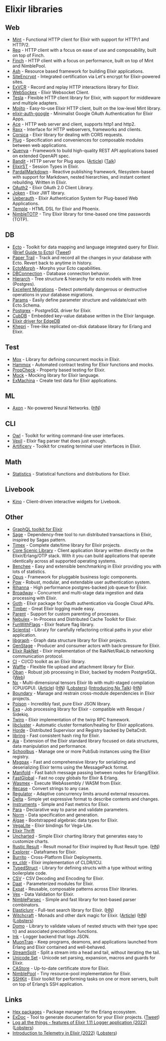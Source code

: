 # Elixir libraries

## Web

- [Mint](https://github.com/elixir-mint/mint) - Functional HTTP client for Elixir with support for HTTP/1 and HTTP/2.
- [Req](https://github.com/wojtekmach/req) - HTTP client with a focus on ease of use and composability, built on top of Finch.
- [Finch](https://github.com/keathley/finch) - HTTP client with a focus on performance, built on top of Mint and NimblePool.
- [Ash](https://github.com/ash-project/ash) - Resource based framework for building Elixir applications.
- [SiteEncrypt](https://github.com/sasa1977/site_encrypt) - Integrated certification via Let's encrypt for Elixir-powered sites.
- [ExVCR](https://github.com/parroty/exvcr) - Record and replay HTTP interactions library for Elixir.
- [WebSockex](https://github.com/Azolo/websockex) - Elixir Websocket Client.
- [Tesla](https://github.com/teamon/tesla) - Flexible HTTP client library for Elixir, with support for middleware and multiple adapters.
- [Mojito](https://github.com/appcues/mojito) - Easy-to-use Elixir HTTP client, built on the low-level Mint library.
- [elixir-auth-google](https://github.com/dwyl/elixir-auth-google) - Minimalist Google OAuth Authentication for Elixir Apps.
- [Ace](https://github.com/CrowdHailer/Ace) - HTTP web server and client, supports http1 and http2.
- [Raxx](https://github.com/CrowdHailer/raxx) - Interface for HTTP webservers, frameworks and clients.
- [Corsica](https://github.com/whatyouhide/corsica) - Elixir library for dealing with CORS requests.
- [Plug](https://github.com/elixir-plug/plug) - Specification and conveniences for composable modules between web applications.
- [Quenya](https://github.com/tyrchen/quenya) - Framework to build high-quality REST API applications based on extended OpenAPI spec.
- [Bandit](https://github.com/mtrudel/bandit) - HTTP server for Plug apps. ([Article](https://mat.geeky.net/2021/06/24/bandit-on-the-loose.html)) ([Talk](https://github.com/mtrudel/talks/blob/main/ElixirConf%202021.pdf))
- [ElixirST](https://github.com/gertab/ElixirST) - Session Types in Elixir.
- [PardallMarkdown](https://github.com/alfredbaudisch/pardall_markdown) - Reactive publishing framework, filesystem-based with support for Markdown, nested hierarchies, and instant content rebuilding. Written in Elixir.
- [OAuth2](https://github.com/scrogson/oauth2) - Elixir OAuth 2.0 Client Library.
- [Joken](https://github.com/joken-elixir/joken) - Elixir JWT library.
- [Ueberauth](https://github.com/ueberauth/ueberauth) - Elixir Authentication System for Plug-based Web Applications.
- [Temple](https://github.com/mhanberg/temple) - HTML DSL for Elixir and Phoenix.
- [NimbleTOTP](https://github.com/dashbitco/nimble_totp) - Tiny Elixir library for time-based one time passwords (TOTP).

## DB

- [Ecto](https://github.com/elixir-ecto/ecto) - Toolkit for data mapping and language integrated query for Elixir. ([Brief Guide to Ecto](https://serokell.io/blog/ecto-guide-for-beginners)) ([Tweet](https://twitter.com/josevalim/status/1489522409426325504))
- [Paper Trail](https://github.com/izelnakri/paper_trail) - Track and record all the changes in your database with Ecto. Revert back to anytime in history.
- [EctoMorph](https://github.com/Adzz/ecto_morph) - Morphs your Ecto capabilities.
- [DBConnection](https://github.com/elixir-ecto/db_connection) - Database connection behavior.
- [Hierarch](https://github.com/Byzanteam-Labs/hierarch) - Tree structure & hierarchy for ecto models with ltree (Postgres).
- [Excellent Migrations](https://github.com/Artur-Sulej/excellent_migrations) - Detect potentially dangerous or destructive operations in your database migrations.
- [Params](https://github.com/vic/params) - Easily define parameter structure and validate/cast with Ecto.Schema.
- [Postgrex](https://github.com/elixir-ecto/postgrex) - PostgreSQL driver for Elixir.
- [CubDB](https://github.com/lucaong/cubdb) - Embedded key-value database written in the Elixir language.
- [Elixir driver for EdgeDB](https://github.com/nsidnev/edgedb-elixir)
- [Khepri](https://github.com/rabbitmq/khepri) - Tree-like replicated on-disk database library for Erlang and Elixir.

## Test

- [Mox](https://github.com/dashbitco/mox) - Library for defining concurrent mocks in Elixir.
- [Hammox](https://github.com/msz/hammox) - Automated contract testing for Elixir functions and mocks.
- [PropCheck](https://github.com/alfert/propcheck) - Property based testing for Elixir.
- [Mock](https://github.com/jjh42/mock) - Mocking library for Elixir language.
- [ExMachina](https://github.com/thoughtbot/ex_machina) - Create test data for Elixir applications.

## ML

- [Axon](https://github.com/elixir-nx/axon) - Nx-powered Neural Networks. ([HN](https://news.ycombinator.com/item?id=26737956))

## CLI

- [Owl](https://github.com/fuelen/owl) - Toolkit for writing command-line user interfaces.
- [Vexil](https://github.com/Ovyerus/vexil) - Elixir flag parser that does just enough.
- [Artificery](https://github.com/bitwalker/artificery) - Toolkit for creating terminal user interfaces in Elixir.

## Math

- [Statistics](https://github.com/msharp/elixir-statistics) - Statistical functions and distributions for Elixir.

## Livebook

- [Kino](https://github.com/livebook-dev/kino) - Client-driven interactive widgets for Livebook.

## Other

- [GraphQL toolkit for Elixir](https://github.com/absinthe-graphql/absinthe)
- [Sage](https://github.com/Nebo15/sage) - Dependency-free tool to run distributed transactions in Elixir, inspired by Sagas pattern.
- [Timex](https://github.com/bitwalker/timex) - Complete date/time library for Elixir projects.
- [Core Scenic Library](https://github.com/boydm/scenic) - Client application library written directly on the Elixir/Erlang/OTP stack. With it you can build applications that operate identically across all supported operating systems.
- [Benchee](https://github.com/bencheeorg/benchee) - Easy and extensible benchmarking in Elixir providing you with lots of statistics.
- [Opus](https://github.com/zorbash/opus) - Framework for pluggable business logic components.
- [Pow](https://github.com/danschultzer/pow) - Robust, modular, and extendable user authentication system.
- [Rihanna](https://github.com/samphilipd/rihanna) - High performance postgres-backed job queue for Elixir.
- [Broadway](https://github.com/plataformatec/broadway) - Concurrent and multi-stage data ingestion and data processing with Elixir.
- [Goth](https://github.com/peburrows/goth) - Elixir package for Oauth authentication via Google Cloud APIs.
- [Timber](https://github.com/timberio/timber-elixir) - Great Elixir logging made easy.
- [Parent](https://github.com/sasa1977/parent) - Support for custom parenting of processes.
- [Nebulex](https://github.com/cabol/nebulex) - In-Process and Distributed Cache Toolkit for Elixir.
- [FunWithFlags](https://github.com/tompave/fun_with_flags) - Elixir feature flag library.
- [Scientist](https://github.com/cwbriones/scientist) - Library for carefully refactoring critical paths in your elixir application.
- [libgraph](https://github.com/bitwalker/libgraph) - Graph data structure library for Elixir projects.
- [GenStage](https://github.com/elixir-lang/gen_stage) - Producer and consumer actors with back-pressure for Elixir.
- [Elixir RakNet](https://github.com/X-Plane/elixir-raknet) - Elixir implementation of the RakNet/RakLib networking communication protocol.
- [CI](https://github.com/sasa1977/ci) - CI/CD toolkit as an Elixir library.
- [Waffle](https://github.com/elixir-waffle/waffle) - Flexible file upload and attachment library for Elixir.
- [Oban](https://github.com/sorentwo/oban) - Robust job processing in Elixir, backed by modern PostgreSQL. ([Web](https://getoban.pro/))
- [Nx](https://github.com/elixir-nx/nx) - Multi-dimensional tensors Elixir lib with multi-staged compilation (CPU/GPU). ([Article](https://dashbit.co/blog/nx-numerical-elixir-is-now-publicly-available)) ([HN](https://news.ycombinator.com/item?id=26168304)) ([Lobsters](https://lobste.rs/s/qzwqdu/nx_numerical_elixir_is_now_publicly)) ([Introducing Nx Talk](https://www.youtube.com/watch?v=fPKMmJpAGWc)) ([HN](https://news.ycombinator.com/item?id=29822849))
- [Boundary](https://github.com/sasa1977/boundary) - Manage and restrain cross-module dependencies in Elixir projects.
- [Poison](https://github.com/devinus/poison) - Incredibly fast, pure Elixir JSON library.
- [Exq](https://github.com/akira/exq) - Job processing library for Elixir - compatible with Resque / Sidekiq.
- [Twirp](https://github.com/keathley/twirp-elixir) - Elixir implementation of the twirp RPC framework.
- [libcluster](https://github.com/bitwalker/libcluster) - Automatic cluster formation/healing for Elixir applications.
- [Horde](https://github.com/derekkraan/horde) - Distributed Supervisor and Registry backed by DeltaCrdt.
- [libring](https://github.com/bitwalker/libring) - Fast consistent hash ring for Elixir.
- [Aja](https://github.com/sabiwara/aja) - Extension of the Elixir standard library focused on data structures, data manipulation and performance.
- [Schoolbus](https://github.com/rupurt/schoolbus) - Manage one or more PubSub instances using the Elixir registry.
- [Msgpax](https://github.com/lexmag/msgpax) - Fast and comprehensive library for serializing and deserializing Elixir terms using the MessagePack format.
- [Manifold](https://github.com/discord/manifold) - Fast batch message passing between nodes for Erlang/Elixir.
- [FastGlobal](https://github.com/discord/fastglobal) - Fast no copy globals for Elixir & Erlang.
- [Wasmex](https://github.com/tessi/wasmex) - Execute WebAssembly / WASM from Elixir.
- [Recase](https://github.com/sobolevn/recase) - Convert strings to any case.
- [Regulator](https://github.com/keathley/regulator) - Adaptive concurrency limits around external resources.
- [Delta](https://github.com/slab/delta-elixir) - Simple yet expressive format to describe contents and changes.
- [Instruments](https://github.com/discord/instruments) - Simple and Fast metrics for Elixir.
- [Para](https://github.com/syamilmj/para) - Declarative way to parse and validate parameters.
- [Norm](https://github.com/keathley/norm) - Data specification and generation.
- [Algae](https://github.com/witchcrafters/algae) - Bootstrapped algebraic data types for Elixir.
- [VegaLite](https://github.com/livebook-dev/vega_lite) - Elixir bindings for Vega-Lite.
- [Elixir Thrift](https://github.com/pinterest/elixir-thrift)
- [Uncharted](https://github.com/unchartedelixir/uncharted) - Simple Elixir charting library that generates easy to customize charts.
- [Rustic Result](https://github.com/linkdd/rustic_result) - Result monad for Elixir inspired by Rust Result type. ([HN](https://news.ycombinator.com/item?id=28913884))
- [Explorer](https://github.com/elixir-nx/explorer) - Dataframes for Elixir.
- [Burrito](https://github.com/burrito-elixir/burrito) - Cross-Platform Elixir Deployments.
- [ex_cldr](https://github.com/elixir-cldr/cldr) - Elixir implementation of CLDR/ICU.
- [TypedStruct](https://github.com/ejpcmac/typed_struct) - Library for defining structs with a type without writing boilerplate code.
- [CSV](https://github.com/beatrichartz/csv) - CSV Decoding and Encoding for Elixir.
- [Daat](https://github.com/QuinnWilton/daat) - Parameterized modules for Elixir.
- [Expat](https://github.com/vic/expat) - Reusable, composable patterns across Elixir libraries.
- [Vex](https://github.com/CargoSense/vex) - Data Validation for Elixir.
- [NimbleParsec](https://github.com/dashbitco/nimble_parsec) - Simple and fast library for text-based parser combinators.
- [Elasticlunr](https://atandarash.me/blog/introduction-to-elasticlunr) - Full-text search library for Elixir. ([HN](https://news.ycombinator.com/item?id=29857712))
- [Witchcraft](https://github.com/witchcrafters/witchcraft) - Monads and other dark magic for Elixir. ([Article](https://blog.appsignal.com/2022/02/08/functional-programming-in-elixir-with-witchcraft.html)) ([HN](https://news.ycombinator.com/item?id=30257542)) ([Lobsters](https://lobste.rs/s/iaulch/functional_programming_elixir_with))
- [Domo](https://github.com/IvanRublev/Domo) - Library to validate values of nested structs with their type spec t() and associated precondition functions.
- [Ink](https://github.com/ivx/ink) - Logger backend that logs JSON.
- [MuonTrap](https://github.com/fhunleth/muontrap) - Keep programs, deamons, and applications launched from Erlang and Elixir contained and well-behaved.
- [StreamSplit](https://github.com/tallakt/stream_split) - Split a stream into a head and tail, without iterating the tail.
- [Unicode Set](https://github.com/elixir-unicode/unicode_set) - Unicode set parsing, expansion, macros and guards for Elixir.
- [CAStore](https://github.com/elixir-mint/castore) - Up-to-date certificate store for Elixir.
- [NimblePool](https://github.com/dashbitco/nimble_pool) - Tiny resource-pool implementation for Elixir.
- [SSHKit](https://github.com/bitcrowd/sshkit.ex) - Elixir toolkit for performing tasks on one or more servers, built on top of Erlang’s SSH application.

## Links

- [Hex packages](https://hex.pm/packages) - Package manager for the Erlang ecosystem.
- [ExDoc](https://github.com/elixir-lang/ex_doc) - Tool to generate documentation for your Elixir projects. ([Tweet](https://twitter.com/fhunleth/status/1460430228271112196))
- [Log all the things - features of Elixir 1.11 Logger application (2022)](https://hauleth.dev/post/log-all-the-things/) ([Lobsters](https://lobste.rs/s/i29sqw/log_all_things_features_elixir_1_11_logger))
- [Introduction to Telemetry in Elixir (2022)](https://blog.miguelcoba.com/introduction-to-telemetry-in-elixir) ([Lobsters](https://lobste.rs/s/ywwxdj/introduction_telemetry_elixir))
